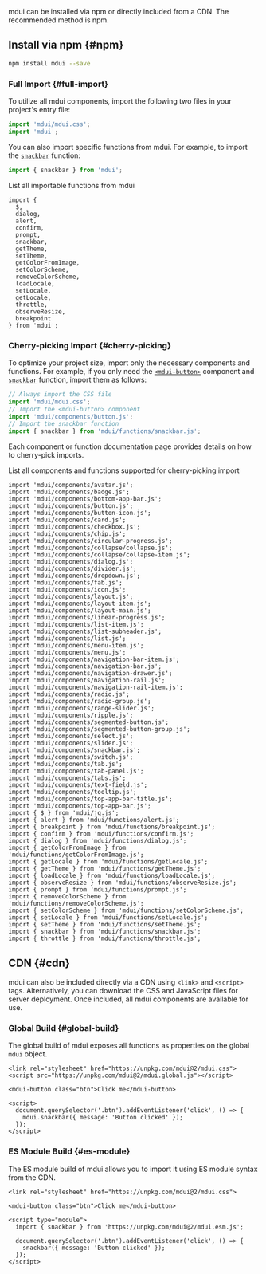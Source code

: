 mdui can be installed via npm or directly included from a CDN. The recommended method is npm.

## Install via npm {#npm}

```bash
npm install mdui --save
```

### Full Import {#full-import}

To utilize all mdui components, import the following two files in your project's entry file:

```js
import 'mdui/mdui.css';
import 'mdui';
```

You can also import specific functions from mdui. For example, to import the [`snackbar`](/en/docs/2/functions/snackbar) function:

```js
import { snackbar } from 'mdui';
```

<mdui-collapse>
  <mdui-collapse-item>
    <mdui-button slot="header" variant="text">List all importable functions from mdui</mdui-button>
    <pre class="language-js"><code>import {
  $,
  dialog,
  alert,
  confirm,
  prompt,
  snackbar,
  getTheme,
  setTheme,
  getColorFromImage,
  setColorScheme,
  removeColorScheme,
  loadLocale,
  setLocale,
  getLocale,
  throttle,
  observeResize,
  breakpoint
} from 'mdui';</code></pre>
  </mdui-collapse-item>
</mdui-collapse>

### Cherry-picking Import {#cherry-picking}

To optimize your project size, import only the necessary components and functions. For example, if you only need the [`<mdui-button>`](/en/docs/2/components/button) component and [`snackbar`](/en/docs/2/functions/snackbar) function, import them as follows:

```js
// Always import the CSS file
import 'mdui/mdui.css';
// Import the <mdui-button> component
import 'mdui/components/button.js';
// Import the snackbar function
import { snackbar } from 'mdui/functions/snackbar.js';
```

Each component or function documentation page provides details on how to cherry-pick imports.

<mdui-collapse>
  <mdui-collapse-item>
    <mdui-button slot="header" variant="text">List all components and functions supported for cherry-picking import</mdui-button>
    <pre class="language-js"><code>import 'mdui/components/avatar.js';
import 'mdui/components/badge.js';
import 'mdui/components/bottom-app-bar.js';
import 'mdui/components/button.js';
import 'mdui/components/button-icon.js';
import 'mdui/components/card.js';
import 'mdui/components/checkbox.js';
import 'mdui/components/chip.js';
import 'mdui/components/circular-progress.js';
import 'mdui/components/collapse/collapse.js';
import 'mdui/components/collapse/collapse-item.js';
import 'mdui/components/dialog.js';
import 'mdui/components/divider.js';
import 'mdui/components/dropdown.js';
import 'mdui/components/fab.js';
import 'mdui/components/icon.js';
import 'mdui/components/layout.js';
import 'mdui/components/layout-item.js';
import 'mdui/components/layout-main.js';
import 'mdui/components/linear-progress.js';
import 'mdui/components/list-item.js';
import 'mdui/components/list-subheader.js';
import 'mdui/components/list.js';
import 'mdui/components/menu-item.js';
import 'mdui/components/menu.js';
import 'mdui/components/navigation-bar-item.js';
import 'mdui/components/navigation-bar.js';
import 'mdui/components/navigation-drawer.js';
import 'mdui/components/navigation-rail.js';
import 'mdui/components/navigation-rail-item.js';
import 'mdui/components/radio.js';
import 'mdui/components/radio-group.js';
import 'mdui/components/range-slider.js';
import 'mdui/components/ripple.js';
import 'mdui/components/segmented-button.js';
import 'mdui/components/segmented-button-group.js';
import 'mdui/components/select.js';
import 'mdui/components/slider.js';
import 'mdui/components/snackbar.js';
import 'mdui/components/switch.js';
import 'mdui/components/tab.js';
import 'mdui/components/tab-panel.js';
import 'mdui/components/tabs.js';
import 'mdui/components/text-field.js';
import 'mdui/components/tooltip.js';
import 'mdui/components/top-app-bar-title.js';
import 'mdui/components/top-app-bar.js';
import { $ } from 'mdui/jq.js';
import { alert } from 'mdui/functions/alert.js';
import { breakpoint } from 'mdui/functions/breakpoint.js';
import { confirm } from 'mdui/functions/confirm.js';
import { dialog } from 'mdui/functions/dialog.js';
import { getColorFromImage } from 'mdui/functions/getColorFromImage.js';
import { getLocale } from 'mdui/functions/getLocale.js';
import { getTheme } from 'mdui/functions/getTheme.js';
import { loadLocale } from 'mdui/functions/loadLocale.js';
import { observeResize } from 'mdui/functions/observeResize.js';
import { prompt } from 'mdui/functions/prompt.js';
import { removeColorScheme } from 'mdui/functions/removeColorScheme.js';
import { setColorScheme } from 'mdui/functions/setColorScheme.js';
import { setLocale } from 'mdui/functions/setLocale.js';
import { setTheme } from 'mdui/functions/setTheme.js';
import { snackbar } from 'mdui/functions/snackbar.js';
import { throttle } from 'mdui/functions/throttle.js';</code></pre>
  </mdui-collapse-item>
</mdui-collapse>

## CDN {#cdn}

mdui can also be included directly via a CDN using `<link>` and `<script>` tags. Alternatively, you can download the CSS and JavaScript files for server deployment. Once included, all mdui components are available for use.

### Global Build {#global-build}

The global build of mdui exposes all functions as properties on the global `mdui` object.

```html,playgroundId=184
<link rel="stylesheet" href="https://unpkg.com/mdui@2/mdui.css">
<script src="https://unpkg.com/mdui@2/mdui.global.js"></script>

<mdui-button class="btn">Click me</mdui-button>

<script>
  document.querySelector('.btn').addEventListener('click', () => {
    mdui.snackbar({ message: 'Button clicked' });
  });
</script>
```

### ES Module Build {#es-module}

The ES module build of mdui allows you to import it using ES module syntax from the CDN.

```html,playgroundId=185
<link rel="stylesheet" href="https://unpkg.com/mdui@2/mdui.css">

<mdui-button class="btn">Click me</mdui-button>

<script type="module">
  import { snackbar } from 'https://unpkg.com/mdui@2/mdui.esm.js';

  document.querySelector('.btn').addEventListener('click', () => {
    snackbar({ message: 'Button clicked' });
  });
</script>
```
